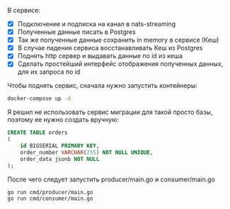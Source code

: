 
В сервисе:
- [X]  Подключение и подписка на канал в nats-streaming
- [X]  Полученные данные писать в Postgres
- [X]  Так же полученные данные сохранить in memory в сервисе (Кеш)
- [X]  В случае падения сервиса восстанавливать Кеш из Postgres
- [X]  Поднять http сервер и выдавать данные по id из кеша
- [X]  Сделать простейший интерфейс отображения полученных данных, для
их запроса по id

Чтобы поднять сервис, сначала нужно запустить контейнеры:
```bash
docker-compose up -d
```

Я решил не использовать сервис миграции для такой просто базы, поэтому 
ее нужно создать вручную:

```SQL
CREATE TABLE orders
(
    id BIGSERIAL PRIMARY KEY,
    order_number VARCHAR(255) NOT NULL UNIQUE,
    order_data jsonb NOT NULL
);
```

После чего следует запустить producer/main.go и  consumer/main.go
```bash
go run cmd/producer/main.go
go run cmd/consumer/main.go
```
